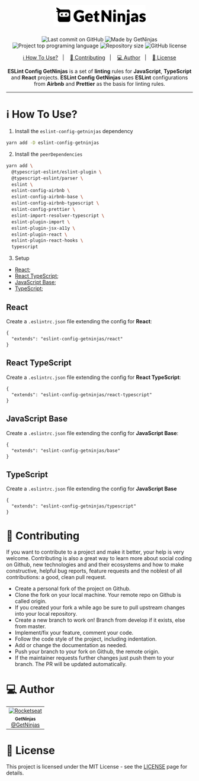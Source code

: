 <h1 align="center">
  <img alt="GetNinjas" title="GetNinjas" src="./assets/logo.svg" width="250px" />
</h1>

<p align="center">
  <img alt="Last commit on GitHub" src="https://img.shields.io/github/last-commit/getninjas/eslint-config-getninjas?color=0e73e8">
  <img alt="Made by GetNinjas" src="https://img.shields.io/badge/made%20by-GetNinjas-%20?color=fde63f">
  <img alt="Project top programing language" src="https://img.shields.io/github/languages/top/getninjas/eslint-config-getninjas?color=0e73e8">
  <img alt="Repository size" src="https://img.shields.io/github/repo-size/getninjas/eslint-config-getninjas?color=fde63f">
  <img alt="GitHub license" src="https://img.shields.io/github/license/getninjas/eslint-config-getninjas?color=0e73e8">
</p>

<p align="center">
  <a href="#information_source-how-to-use">ℹ️ How To Use?</a>&nbsp;&nbsp;&nbsp;|&nbsp;&nbsp;&nbsp;
  <a href="#rocket-contributing">🚀 Contributing</a>&nbsp;&nbsp;&nbsp;|&nbsp;&nbsp;&nbsp;
  <a href="#computer-author">💻 Author</a>&nbsp;&nbsp;&nbsp;|&nbsp;&nbsp;&nbsp;
  <a href="#memo-license">📝 License</a>
</p>

<p align="center">
  <b>ESLint Config GetNinjas</b> is a set of <b>linting</b> rules for <b>JavaScript</b>, <b>TypeScript</b> and <b>React</b> projects. <b>ESLint Config GetNinjas</b> uses <b>ESLint</b> configurations from <b>Airbnb</b> and <b>Prettier</b> as the basis for linting rules.
</p>

---

# :information_source: How To Use?

1. Install the `eslint-config-getninjas` dependency

```bash
yarn add -D eslint-config-getninjas
```

2. Install the `peerDependencies`

```bash
yarn add \
  @typescript-eslint/eslint-plugin \
  @typescript-eslint/parser \
  eslint \
  eslint-config-airbnb \
  eslint-config-airbnb-base \
  eslint-config-airbnb-typescript \
  eslint-config-prettier \
  eslint-import-resolver-typescript \
  eslint-plugin-import \
  eslint-plugin-jsx-a11y \
  eslint-plugin-react \
  eslint-plugin-react-hooks \
  typescript
```

3. Setup
- [React](#react);
- [React TypeScript](#react-typescript);
- [JavaScript Base](#javascript-base);
- [TypeScript](#typescript);

## React
Create a `.eslintrc.json` file extending the config for **React**:
```
{
  "extends": "eslint-config-getninjas/react"
}
```

## React TypeScript
Create a `.eslintrc.json` file extending the config for **React TypeScript**:
```
{
  "extends": "eslint-config-getninjas/react-typescript"
}
```

## JavaScript Base
Create a `.eslintrc.json` file extending the config for **JavaScript Base**:
```
{
  "extends": "eslint-config-getninjas/base"
}
```

## TypeScript
Create a `.eslintrc.json` file extending the config for **JavaScript Base**
```
{
  "extends": "eslint-config-getninjas/typescript"
}
```

# :rocket: Contributing

If you want to contribute to a project and make it better, your help is very welcome. Contributing is also a great way to learn more about social coding on Github, new technologies and and their ecosystems and how to make constructive, helpful bug reports, feature requests and the noblest of all contributions: a good, clean pull request.

- Create a personal fork of the project on Github.
- Clone the fork on your local machine. Your remote repo on Github is called origin.
- If you created your fork a while ago be sure to pull upstream changes into your local repository.
- Create a new branch to work on! Branch from develop if it exists, else from master.
- Implement/fix your feature, comment your code.
- Follow the code style of the project, including indentation.
- Add or change the documentation as needed.
- Push your branch to your fork on Github, the remote origin.
- If the maintainer requests further changes just push them to your branch. The PR will be updated automatically.

# :computer: Author

<table>
  <tr>
    <td align="center">
      <a href="https://github.com/GetNinjas/">
        <img src="https://github.com/getninjas.png" width="100px;" alt="Rocketseat"/>
        <br />
        <sub>
          <b>GetNinjas</b>
        </sub>
       </a>
       <br />
       <a href="https://www.getninjas.com.br" title="Linkedin">@GetNinjas</a>
       <br />
    </td>
  </tr>
</table>

# :memo: License

This project is licensed under the MIT License - see the [LICENSE](./LICENSE) page for details.
